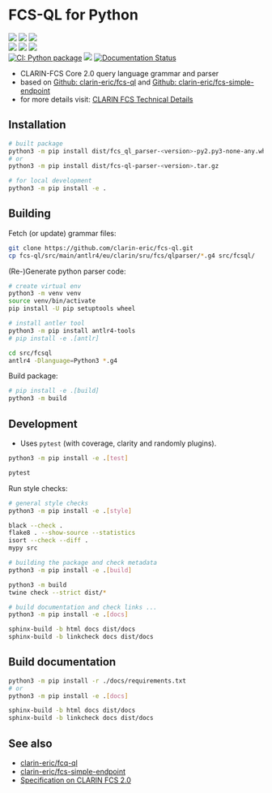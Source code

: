 # FCS-QL for Python

<!-- START: BADGES -->
[![](https://img.shields.io/badge/%20code%20style-black-000000)](https://github.com/psf/black)
[![](https://img.shields.io/badge/%20imports-isort-%231674b1)](https://pycqa.github.io/isort/)
[![](https://img.shields.io/badge/linting-flake8-yellowgreen)](https://github.com/PyCQA/flake8)  
[![](https://img.shields.io/badge/%20formatter-docformatter-fedcba.svg)](https://github.com/PyCQA/docformatter)
[![](https://img.shields.io/badge/%20doc%20style-sphinx-0a507a.svg)](https://www.sphinx-doc.org/en/master/usage/index.html)
[![](https://img.shields.io/badge/%20doc%20style-google-3666d6.svg)](https://google.github.io/styleguide/pyguide.html#s3.8-comments-and-docstrings)  
[![CI: Python package](https://github.com/Querela/fcs-ql-python/actions/workflows/python-package.yml/badge.svg)](https://github.com/Querela/fcs-ql-python/actions/workflows/python-package.yml)
[![](https://img.shields.io/github/last-commit/Querela/fcs-ql-python)](https://github.com/Querela/fcs-ql-python/commits/main)
[![Documentation Status](https://readthedocs.org/projects/fcs-ql-python/badge/?version=latest)](https://fcs-ql-python.readthedocs.io/en/latest/?badge=latest)
<!-- END: BADGES -->

- CLARIN-FCS Core 2.0 query language grammar and parser
- based on [Github: clarin-eric/fcs-ql](https://github.com/clarin-eric/fcs-ql)
  and [Github: clarin-eric/fcs-simple-endpoint](https://github.com/clarin-eric/fcs-simple-endpoint)
- for more details visit: [CLARIN FCS Technical Details](https://www.clarin.eu/content/federated-content-search-clarin-fcs-technical-details)


## Installation

```bash
# built package
python3 -m pip install dist/fcs_ql_parser-<version>-py2.py3-none-any.whl
# or
python3 -m pip install dist/fcs-ql-parser-<version>.tar.gz

# for local development
python3 -m pip install -e .
```


## Building

Fetch (or update) grammar files:
```bash
git clone https://github.com/clarin-eric/fcs-ql.git
cp fcs-ql/src/main/antlr4/eu/clarin/sru/fcs/qlparser/*.g4 src/fcsql/
```

(Re-)Generate python parser code:
```bash
# create virtual env
python3 -m venv venv
source venv/bin/activate
pip install -U pip setuptools wheel

# install antler tool
python3 -m pip install antlr4-tools
# pip install -e .[antlr]

cd src/fcsql
antlr4 -Dlanguage=Python3 *.g4
```

Build package:
```bash
# pip install -e .[build]
python3 -m build
```


## Development

* Uses `pytest` (with coverage, clarity and randomly plugins).

```bash
python3 -m pip install -e .[test]

pytest
```

Run style checks:
```bash
# general style checks
python3 -m pip install -e .[style]

black --check .
flake8 . --show-source --statistics
isort --check --diff .
mypy src

# building the package and check metadata
python3 -m pip install -e .[build]

python3 -m build
twine check --strict dist/*

# build documentation and check links ...
python3 -m pip install -e .[docs]

sphinx-build -b html docs dist/docs
sphinx-build -b linkcheck docs dist/docs
```


## Build documentation

```bash
python3 -m pip install -r ./docs/requirements.txt
# or 
python3 -m pip install -e .[docs]

sphinx-build -b html docs dist/docs
sphinx-build -b linkcheck docs dist/docs
```


## See also

- [clarin-eric/fcq-ql](https://github.com/clarin-eric/fcs-ql)
- [clarin-eric/fcs-simple-endpoint](https://github.com/clarin-eric/fcs-simple-endpoint)
- [Specification on CLARIN FCS 2.0](https://www.clarin.eu/content/federated-content-search-clarin-fcs-technical-details)
